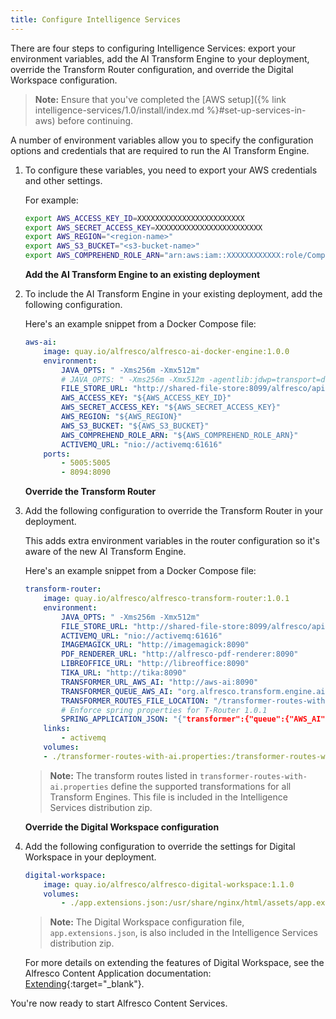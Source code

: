 ```yaml
---
title: Configure Intelligence Services
---
```


There are four steps to configuring Intelligence Services: export your environment variables, add the AI Transform Engine to your deployment, override the Transform Router configuration, and override the Digital Workspace configuration.

> **Note:** Ensure that you've completed the [AWS setup]({% link intelligence-services/1.0/install/index.md %}#set-up-services-in-aws) before continuing.

A number of environment variables allow you to specify the configuration options and credentials that are required to run the AI Transform Engine.

1. To configure these variables, you need to export your AWS credentials and other settings.

    For example:

    ```bash
    export AWS_ACCESS_KEY_ID=XXXXXXXXXXXXXXXXXXXXXXXX
    export AWS_SECRET_ACCESS_KEY=XXXXXXXXXXXXXXXXXXXXXXXX
    export AWS_REGION="<region-name>"
    export AWS_S3_BUCKET="<s3-bucket-name>"
    export AWS_COMPREHEND_ROLE_ARN="arn:aws:iam::XXXXXXXXXXXX:role/ComprehendAsyncJobs"
    ```

    **Add the AI Transform Engine to an existing deployment**

2. To include the AI Transform Engine in your existing deployment, add the following configuration.

    Here's an example snippet from a Docker Compose file:

    ```yaml
    aws-ai:
        image: quay.io/alfresco/alfresco-ai-docker-engine:1.0.0
        environment:
            JAVA_OPTS: " -Xms256m -Xmx512m"
            # JAVA_OPTS: " -Xms256m -Xmx512m -agentlib:jdwp=transport=dt_socket,server=y,suspend=n,address=*:5005 "
            FILE_STORE_URL: "http://shared-file-store:8099/alfresco/api/-default-/private/sfs/versions/1/file"
            AWS_ACCESS_KEY: "${AWS_ACCESS_KEY_ID}"
            AWS_SECRET_ACCESS_KEY: "${AWS_SECRET_ACCESS_KEY}"
            AWS_REGION: "${AWS_REGION}"
            AWS_S3_BUCKET: "${AWS_S3_BUCKET}"
            AWS_COMPREHEND_ROLE_ARN: "${AWS_COMPREHEND_ROLE_ARN}"
            ACTIVEMQ_URL: "nio://activemq:61616"
        ports:
            - 5005:5005
            - 8094:8090
    ```

    **Override the Transform Router**

3. Add the following configuration to override the Transform Router in your deployment.

    This adds extra environment variables in the router configuration so it's aware of the new AI Transform Engine.

    Here's an example snippet from a Docker Compose file:

    ```yaml
    transform-router:
        image: quay.io/alfresco/alfresco-transform-router:1.0.1
        environment:
            JAVA_OPTS: " -Xms256m -Xmx512m"
            FILE_STORE_URL: "http://shared-file-store:8099/alfresco/api/-default-/private/sfs/versions/1/file"
            ACTIVEMQ_URL: "nio://activemq:61616"
            IMAGEMAGICK_URL: "http://imagemagick:8090"
            PDF_RENDERER_URL: "http://alfresco-pdf-renderer:8090"
            LIBREOFFICE_URL: "http://libreoffice:8090"
            TIKA_URL: "http://tika:8090"
            TRANSFORMER_URL_AWS_AI: "http://aws-ai:8090"
            TRANSFORMER_QUEUE_AWS_AI: "org.alfresco.transform.engine.ai-aws.acs"
            TRANSFORMER_ROUTES_FILE_LOCATION: "/transformer-routes-with-ai.properties"
            # Enforce spring properties for T-Router 1.0.1
            SPRING_APPLICATION_JSON: "{"transformer":{"queue":{"AWS_AI":"org.alfresco.transform.engine.ai-aws.acs"},"url":{"AWS_AI":"http://aws-ai:8090"}}}"
        links:
            - activemq
        volumes:
        - ./transformer-routes-with-ai.properties:/transformer-routes-with-ai.properties
    ```

    > **Note:** The transform routes listed in `transformer-routes-with-ai.properties` define the supported transformations for all Transform Engines. This file is included in the Intelligence Services distribution zip.

    **Override the Digital Workspace configuration**

4. Add the following configuration to override the settings for Digital Workspace in your deployment.

    ```yaml
    digital-workspace:
        image: quay.io/alfresco/alfresco-digital-workspace:1.1.0
        volumes:
            - ./app.extensions.json:/usr/share/nginx/html/assets/app.extensions.json
    ```

    > **Note:** The Digital Workspace configuration file, `app.extensions.json`, is also included in the Intelligence Services distribution zip.

    For more details on extending the features of Digital Workspace, see the Alfresco Content Application documentation: [Extending](https://alfresco-content-app.netlify.com/#/extending/){:target="_blank"}.

You're now ready to start Alfresco Content Services.
